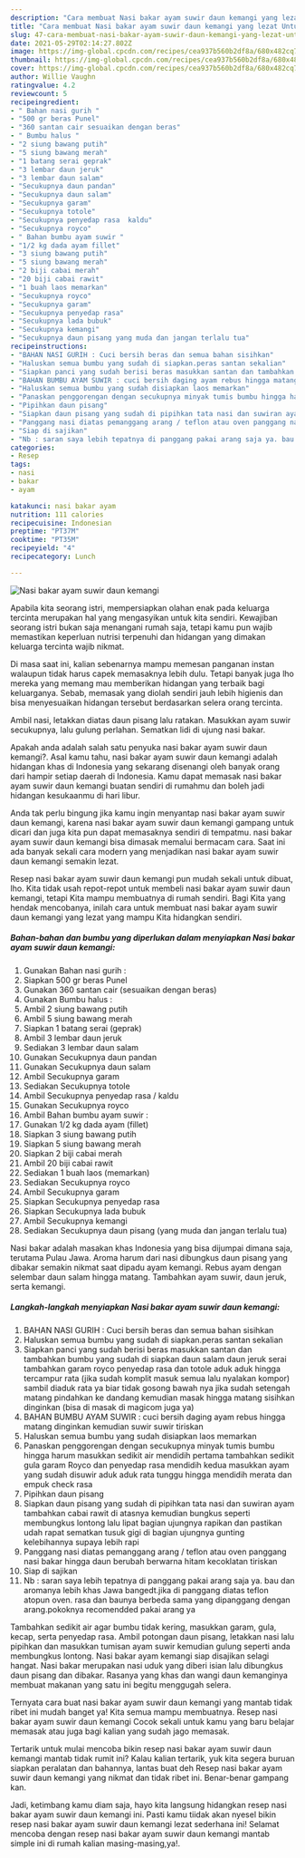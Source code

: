 ```yaml
---
description: "Cara membuat Nasi bakar ayam suwir daun kemangi yang lezat Untuk Jualan"
title: "Cara membuat Nasi bakar ayam suwir daun kemangi yang lezat Untuk Jualan"
slug: 47-cara-membuat-nasi-bakar-ayam-suwir-daun-kemangi-yang-lezat-untuk-jualan
date: 2021-05-29T02:14:27.802Z
image: https://img-global.cpcdn.com/recipes/cea937b560b2df8a/680x482cq70/nasi-bakar-ayam-suwir-daun-kemangi-foto-resep-utama.jpg
thumbnail: https://img-global.cpcdn.com/recipes/cea937b560b2df8a/680x482cq70/nasi-bakar-ayam-suwir-daun-kemangi-foto-resep-utama.jpg
cover: https://img-global.cpcdn.com/recipes/cea937b560b2df8a/680x482cq70/nasi-bakar-ayam-suwir-daun-kemangi-foto-resep-utama.jpg
author: Willie Vaughn
ratingvalue: 4.2
reviewcount: 5
recipeingredient:
- " Bahan nasi gurih "
- "500 gr beras Punel"
- "360 santan cair sesuaikan dengan beras"
- " Bumbu halus "
- "2 siung bawang putih"
- "5 siung bawang merah"
- "1 batang serai geprak"
- "3 lembar daun jeruk"
- "3 lembar daun salam"
- "Secukupnya daun pandan"
- "Secukupnya daun salam"
- "Secukupnya garam"
- "Secukupnya totole"
- "Secukupnya penyedap rasa  kaldu"
- "Secukupnya royco"
- " Bahan bumbu ayam suwir "
- "1/2 kg dada ayam fillet"
- "3 siung bawang putih"
- "5 siung bawang merah"
- "2 biji cabai merah"
- "20 biji cabai rawit"
- "1 buah laos memarkan"
- "Secukupnya royco"
- "Secukupnya garam"
- "Secukupnya penyedap rasa"
- "Secukupnya lada bubuk"
- "Secukupnya kemangi"
- "Secukupnya daun pisang yang muda dan jangan terlalu tua"
recipeinstructions:
- "BAHAN NASI GURIH : Cuci bersih beras dan semua bahan sisihkan"
- "Haluskan semua bumbu yang sudah di siapkan.peras santan sekalian"
- "Siapkan panci yang sudah berisi beras masukkan santan dan tambahkan bumbu yang sudah di siapkan daun salam daun jeruk serai tambahkan garam royco penyedap rasa dan totole aduk aduk hingga tercampur rata (jika sudah komplit masuk semua lalu nyalakan kompor) sambil diaduk rata ya biar tidak gosong bawah nya jika sudah setengah matang pindahkan ke dandang kemudian masak hingga matang sisihkan dinginkan (bisa di masak di magicom juga ya)"
- "BAHAN BUMBU AYAM SUWIR : cuci bersih daging ayam rebus hingga matang dinginkan kemudian suwir suwir tiriskan"
- "Haluskan semua bumbu yang sudah disiapkan laos memarkan"
- "Panaskan penggorengan dengan secukupnya minyak tumis bumbu hingga harum masukkan sedikit air mendidih pertama tambahkan sedikit gula garam Royco dan penyedap rasa mendidih kedua masukkan ayam yang sudah disuwir aduk aduk rata tunggu hingga mendidih merata dan empuk check rasa"
- "Pipihkan daun pisang"
- "Siapkan daun pisang yang sudah di pipihkan tata nasi dan suwiran ayam tambahkan cabai rawit di atasnya kemudian bungkus seperti membungkus lontong lalu lipat bagian ujungnya rapikan dan pastikan udah rapat sematkan tusuk gigi di bagian ujungnya gunting kelebihannya supaya lebih rapi"
- "Panggang nasi diatas pemanggang arang / teflon atau oven panggang nasi bakar hingga daun berubah berwarna hitam kecoklatan tiriskan"
- "Siap di sajikan"
- "Nb : saran saya lebih tepatnya di panggang pakai arang saja ya. bau dan aromanya lebih khas Jawa bangedt.jika di panggang diatas teflon atopun oven. rasa dan baunya berbeda sama yang dipanggang dengan arang.pokoknya recomendded pakai arang ya"
categories:
- Resep
tags:
- nasi
- bakar
- ayam

katakunci: nasi bakar ayam 
nutrition: 111 calories
recipecuisine: Indonesian
preptime: "PT37M"
cooktime: "PT35M"
recipeyield: "4"
recipecategory: Lunch

---
```



![Nasi bakar ayam suwir daun kemangi](https://img-global.cpcdn.com/recipes/cea937b560b2df8a/680x482cq70/nasi-bakar-ayam-suwir-daun-kemangi-foto-resep-utama.jpg)

Apabila kita seorang istri, mempersiapkan olahan enak pada keluarga tercinta merupakan hal yang mengasyikan untuk kita sendiri. Kewajiban seorang istri bukan saja menangani rumah saja, tetapi kamu pun wajib memastikan keperluan nutrisi terpenuhi dan hidangan yang dimakan keluarga tercinta wajib nikmat.

Di masa  saat ini, kalian sebenarnya mampu memesan panganan instan walaupun tidak harus capek memasaknya lebih dulu. Tetapi banyak juga lho mereka yang memang mau memberikan hidangan yang terbaik bagi keluarganya. Sebab, memasak yang diolah sendiri jauh lebih higienis dan bisa menyesuaikan hidangan tersebut berdasarkan selera orang tercinta. 

Ambil nasi, letakkan diatas daun pisang lalu ratakan. Masukkan ayam suwir secukupnya, lalu gulung perlahan. Sematkan lidi di ujung nasi bakar.

Apakah anda adalah salah satu penyuka nasi bakar ayam suwir daun kemangi?. Asal kamu tahu, nasi bakar ayam suwir daun kemangi adalah hidangan khas di Indonesia yang sekarang disenangi oleh banyak orang dari hampir setiap daerah di Indonesia. Kamu dapat memasak nasi bakar ayam suwir daun kemangi buatan sendiri di rumahmu dan boleh jadi hidangan kesukaanmu di hari libur.

Anda tak perlu bingung jika kamu ingin menyantap nasi bakar ayam suwir daun kemangi, karena nasi bakar ayam suwir daun kemangi gampang untuk dicari dan juga kita pun dapat memasaknya sendiri di tempatmu. nasi bakar ayam suwir daun kemangi bisa dimasak memalui bermacam cara. Saat ini ada banyak sekali cara modern yang menjadikan nasi bakar ayam suwir daun kemangi semakin lezat.

Resep nasi bakar ayam suwir daun kemangi pun mudah sekali untuk dibuat, lho. Kita tidak usah repot-repot untuk membeli nasi bakar ayam suwir daun kemangi, tetapi Kita mampu membuatnya di rumah sendiri. Bagi Kita yang hendak mencobanya, inilah cara untuk membuat nasi bakar ayam suwir daun kemangi yang lezat yang mampu Kita hidangkan sendiri.

<!--inarticleads1-->

##### Bahan-bahan dan bumbu yang diperlukan dalam menyiapkan Nasi bakar ayam suwir daun kemangi:

1. Gunakan  Bahan nasi gurih :
1. Siapkan 500 gr beras Punel
1. Gunakan 360 santan cair (sesuaikan dengan beras)
1. Gunakan  Bumbu halus :
1. Ambil 2 siung bawang putih
1. Ambil 5 siung bawang merah
1. Siapkan 1 batang serai (geprak)
1. Ambil 3 lembar daun jeruk
1. Sediakan 3 lembar daun salam
1. Gunakan Secukupnya daun pandan
1. Gunakan Secukupnya daun salam
1. Ambil Secukupnya garam
1. Sediakan Secukupnya totole
1. Ambil Secukupnya penyedap rasa / kaldu
1. Gunakan Secukupnya royco
1. Ambil  Bahan bumbu ayam suwir :
1. Gunakan 1/2 kg dada ayam (fillet)
1. Siapkan 3 siung bawang putih
1. Siapkan 5 siung bawang merah
1. Siapkan 2 biji cabai merah
1. Ambil 20 biji cabai rawit
1. Sediakan 1 buah laos (memarkan)
1. Sediakan Secukupnya royco
1. Ambil Secukupnya garam
1. Siapkan Secukupnya penyedap rasa
1. Siapkan Secukupnya lada bubuk
1. Ambil Secukupnya kemangi
1. Sediakan Secukupnya daun pisang (yang muda dan jangan terlalu tua)


Nasi bakar adalah masakan khas Indonesia yang bisa dijumpai dimana saja, terutama Pulau Jawa. Aroma harum dari nasi dibungkus daun pisang yang dibakar semakin nikmat saat dipadu ayam kemangi. Rebus ayam dengan selembar daun salam hingga matang. Tambahkan ayam suwir, daun jeruk, serta kemangi. 

<!--inarticleads2-->

##### Langkah-langkah menyiapkan Nasi bakar ayam suwir daun kemangi:

1. BAHAN NASI GURIH : Cuci bersih beras dan semua bahan sisihkan
1. Haluskan semua bumbu yang sudah di siapkan.peras santan sekalian
1. Siapkan panci yang sudah berisi beras masukkan santan dan tambahkan bumbu yang sudah di siapkan daun salam daun jeruk serai tambahkan garam royco penyedap rasa dan totole aduk aduk hingga tercampur rata (jika sudah komplit masuk semua lalu nyalakan kompor) sambil diaduk rata ya biar tidak gosong bawah nya jika sudah setengah matang pindahkan ke dandang kemudian masak hingga matang sisihkan dinginkan (bisa di masak di magicom juga ya)
1. BAHAN BUMBU AYAM SUWIR : cuci bersih daging ayam rebus hingga matang dinginkan kemudian suwir suwir tiriskan
1. Haluskan semua bumbu yang sudah disiapkan laos memarkan
1. Panaskan penggorengan dengan secukupnya minyak tumis bumbu hingga harum masukkan sedikit air mendidih pertama tambahkan sedikit gula garam Royco dan penyedap rasa mendidih kedua masukkan ayam yang sudah disuwir aduk aduk rata tunggu hingga mendidih merata dan empuk check rasa
1. Pipihkan daun pisang
1. Siapkan daun pisang yang sudah di pipihkan tata nasi dan suwiran ayam tambahkan cabai rawit di atasnya kemudian bungkus seperti membungkus lontong lalu lipat bagian ujungnya rapikan dan pastikan udah rapat sematkan tusuk gigi di bagian ujungnya gunting kelebihannya supaya lebih rapi
1. Panggang nasi diatas pemanggang arang / teflon atau oven panggang nasi bakar hingga daun berubah berwarna hitam kecoklatan tiriskan
1. Siap di sajikan
1. Nb : saran saya lebih tepatnya di panggang pakai arang saja ya. bau dan aromanya lebih khas Jawa bangedt.jika di panggang diatas teflon atopun oven. rasa dan baunya berbeda sama yang dipanggang dengan arang.pokoknya recomendded pakai arang ya


Tambahkan sedikit air agar bumbu tidak kering, masukkan garam, gula, kecap, serta penyedap rasa. Ambil potongan daun pisang, letakkan nasi lalu pipihkan dan masukkan tumisan ayam suwir kemudian gulung seperti anda membungkus lontong. Nasi bakar ayam kemangi siap disajikan selagi hangat. Nasi bakar merupakan nasi uduk yang diberi isian lalu dibungkus daun pisang dan dibakar. Rasanya yang khas dan wangi daun kemanginya membuat makanan yang satu ini begitu menggugah selera. 

Ternyata cara buat nasi bakar ayam suwir daun kemangi yang mantab tidak ribet ini mudah banget ya! Kita semua mampu membuatnya. Resep nasi bakar ayam suwir daun kemangi Cocok sekali untuk kamu yang baru belajar memasak atau juga bagi kalian yang sudah jago memasak.

Tertarik untuk mulai mencoba bikin resep nasi bakar ayam suwir daun kemangi mantab tidak rumit ini? Kalau kalian tertarik, yuk kita segera buruan siapkan peralatan dan bahannya, lantas buat deh Resep nasi bakar ayam suwir daun kemangi yang nikmat dan tidak ribet ini. Benar-benar gampang kan. 

Jadi, ketimbang kamu diam saja, hayo kita langsung hidangkan resep nasi bakar ayam suwir daun kemangi ini. Pasti kamu tiidak akan nyesel bikin resep nasi bakar ayam suwir daun kemangi lezat sederhana ini! Selamat mencoba dengan resep nasi bakar ayam suwir daun kemangi mantab simple ini di rumah kalian masing-masing,ya!.

